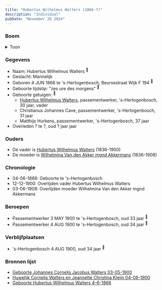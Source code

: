 ```yaml
---
title: "Hubertus Wilhelmus Walters (1866-?)"
description: "Individual"
pubDate: "November 20 2024"
---
```


### Boom
<details><summary>Toon</summary>

![test](https://www.plantuml.com/plantuml/svg/dPB9JiCm48RlVeeH77ggb3GKsgegT5L1OX5YELPEF2HMl5GUHwX2VNUS9Ymd4Dn6i_sVv_S5UUvyfHMZKfejTrn3ohCoTxOoOcwLTU0TDnHAQ3mhf438fCiKDZ7ghT-1HfsYeoP57XrQlziY-xOrKvm8tXW0pAmJw1uAcPK6YSPZpQMPJ21XUyOwS7UG8jPC7AshiDfN1CzI5QXq7N4LDEW8EC5b5CLH7-1ucQpwgrbGU7kHgCGUngEKfxjDQhrNE9f0xmokf_SG3v9Jw51t7RRQ74rgAIk-3L5PARNXHcmoPubI6nZ3TDo3nN8EyJ2Au3o0jdGjb3GSdhW1WGQcPOaET6v44-fmla_KE0cegzaoMIO_e0uRhPhqLhh0P_tlX0bSFTxKW0DO18mrv_aNvtZqYa98azU763ITWzFumBMAeYWe7IkP5tw7IjdNmBPdxMcxtRQ3jG_uIhIJ8L6N-Zts1zFwFVXq_dVpJZwG_-FT-S4nTe56XA_-3W00)
</details>

### Gegevens
- Naam: Hubertus Wilhelmus Walters <sup><a href="../s00233/" style="text-decoration:none" title="Geboorte Hubertus Wilhelmus Walters 4-6-1866">:link:</a></sup>
- Geslacht: Mannelijk
- Geboren 4 JUN 1866 te 's-Hertogenbosch, Beursestraat Wijk F 194 <sup><a href="../s00233/" style="text-decoration:none" title="Geboorte Hubertus Wilhelmus Walters 4-6-1866">:link:</a></sup>
- Geboorte tijdstip: "zes ure des morgens" <sup><a href="../s00233/" style="text-decoration:none" title="Geboorte Hubertus Wilhelmus Walters 4-6-1866">:link:</a></sup>
- Geboorte getuigen: <sup><a href="../s00233/" style="text-decoration:none" title="Geboorte Hubertus Wilhelmus Walters 4-6-1866">:link:</a></sup>
  - [Hubertus Wilhelmus Walters](../i00105/), passementwerker, \'s-Hertogenbosch, 30 jaar, vader
  - Christianus Johannes Cave, passementwerker, \'s-Hertogenbosch, 31 jaar
  - Matthijs Hurkens, passementwerker, \'s-Hertogenbosch, 37 jaar
- Overleden ? te ?, oud ? jaar jaar 

### Ouders
- De vader is [Hubertus Wilhelmus Walters](../i00105/) (1836-1900)
- De moeder is [Wilhelmina Van den Akker mgnd Akkermans](../i00113/) (1836-1908)

### Chronologie
- 04-06-1866: Geboorte te 's-Hertogenbosch
- 12-12-1900: Overlijden vader Hubertus Wilhelmus Walters
- 03-06-1908: Overlijden moeder Wilhelmina Van den Akker mgnd Akkermans

### Beroepen
- Passementwerker 3 MAY 1900 te 's-Hertogenbosch, oud 33 jaar <sup><a href="../s00102/" style="text-decoration:none" title="Geboorte Johannes Cornelis Jacobus Walters 03-05-1900">:link:</a></sup>
- Passementwerker 4 AUG 1900 te 's-Hertogenbosch, oud 34 jaar <sup><a href="../s00130/" style="text-decoration:none" title="Huwelijk Cornelis Walters en Jeannette Christina Kleijn 04-08-1900">:link:</a></sup>

### Verblijfplaatsen
- 's-Hertogenbosch  4 AUG 1900, oud 34 jaar  <sup><a href="../s00130/" style="text-decoration:none" title="Huwelijk Cornelis Walters en Jeannette Christina Kleijn 04-08-1900">:link:</a></sup>

### Bronnen lijst
- [Geboorte Johannes Cornelis Jacobus Walters 03-05-1900](../s00102/)
- [Huwelijk Cornelis Walters en Jeannette Christina Kleijn 04-08-1900](../s00130/)
- [Geboorte Hubertus Wilhelmus Walters 4-6-1866](../s00233/)